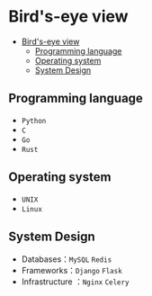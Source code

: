 # Bird's-eye view

<!-- TOC -->

- [Bird's-eye view](#birds-eye-view)
    - [Programming language](#programming-language)
    - [Operating system](#operating-system)
    - [System Design](#system-design)

<!-- /TOC -->

## Programming language

- `Python`
- `C`
- `Go`
- `Rust`

## Operating system

- `UNIX`
- `Linux`

## System Design

- Databases：`MySQL` `Redis`
- Frameworks：`Django` `Flask`
- Infrastructure ：`Nginx` `Celery`
